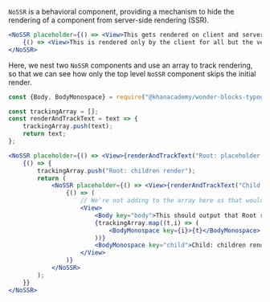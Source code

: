 `NoSSR` is a behavioral component, providing a mechanism to hide the rendering of a component from server-side rendering (SSR).

```jsx
<NoSSR placeholder={() => <View>This gets rendered on client and server for the first render call in the component tree</View>}>
    {() => <View>This is rendered only by the client for all but the very first render of the component tree.</View>}
</NoSSR>
```

Here, we nest two `NoSSR` components and use an array to track rendering, so that we can see how only the top level `NoSSR` component skips the initial render.

```jsx
const {Body, BodyMonospace} = require("@khanacademy/wonder-blocks-typography");

const trackingArray = [];
const renderAndTrackText = text => {
    trackingArray.push(text);
    return text;
};

<NoSSR placeholder={() => <View>{renderAndTrackText("Root: placeholder render")}</View>}>
    {() => {
        trackingArray.push("Root: children render");
        return (
            <NoSSR placeholder={() => <View>{renderAndTrackText("Child: placeholder render")}</View>}>
                {() => (
                    // We're not adding to the array here as that would trigger yet another render.
                    <View>
                        <Body key="body">This should output that Root rendered its placeholder, then its children which in turn rendered the child's children. Giving us 3 specific renders.</Body>
                        {trackingArray.map((t,i) => (
                            <BodyMonospace key={i}>{t}</BodyMonospace>
                        ))}
                        <BodyMonospace key="child">Child: children render</BodyMonospace>
                    </View>
                )}
            </NoSSR>
        );
    }}
</NoSSR>
```
